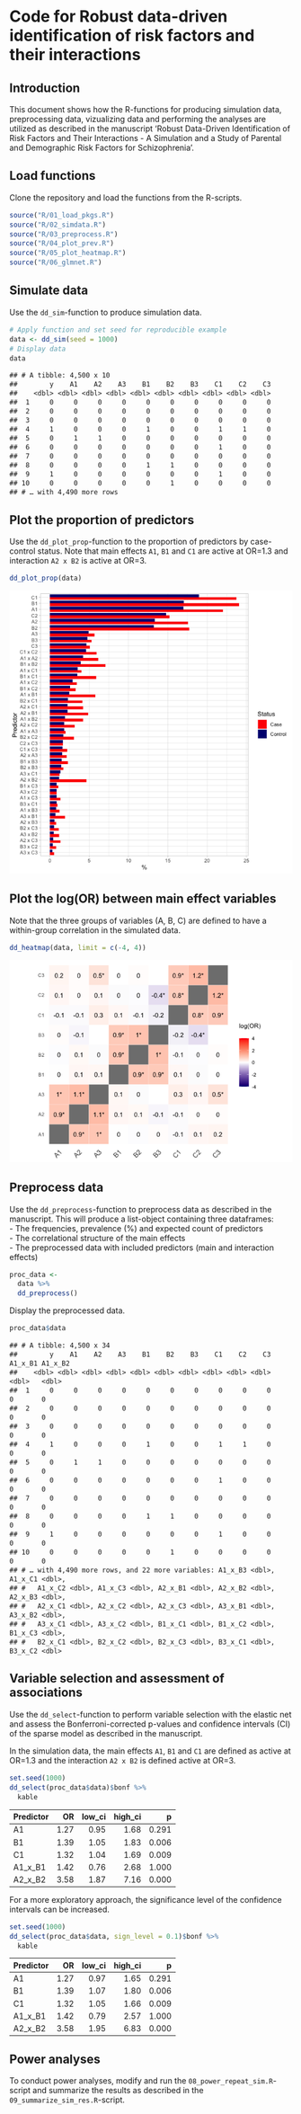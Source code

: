 Code for Robust data-driven identification of risk factors and their
interactions
================

## Introduction

This document shows how the R-functions for producing simulation data,
preprocessing data, vizualizing data and performing the analyses are
utilized as described in the manuscript ‘Robust Data-Driven
Identification of Risk Factors and Their Interactions - A Simulation and
a Study of Parental and Demographic Risk Factors for Schizophrenia’.

## Load functions

Clone the repository and load the functions from the R-scripts.

``` r
source("R/01_load_pkgs.R")
source("R/02_simdata.R")
source("R/03_preprocess.R")
source("R/04_plot_prev.R")
source("R/05_plot_heatmap.R")
source("R/06_glmnet.R")
```

## Simulate data

Use the `dd_sim`-function to produce simulation data.

``` r
# Apply function and set seed for reproducible example
data <- dd_sim(seed = 1000)
# Display data
data
```

    ## # A tibble: 4,500 x 10
    ##        y    A1    A2    A3    B1    B2    B3    C1    C2    C3
    ##    <dbl> <dbl> <dbl> <dbl> <dbl> <dbl> <dbl> <dbl> <dbl> <dbl>
    ##  1     0     0     0     0     0     0     0     0     0     0
    ##  2     0     0     0     0     0     0     0     0     0     0
    ##  3     0     0     0     0     0     0     0     0     0     0
    ##  4     1     0     0     0     1     0     0     1     1     0
    ##  5     0     1     1     0     0     0     0     0     0     0
    ##  6     0     0     0     0     0     0     0     1     0     0
    ##  7     0     0     0     0     0     0     0     0     0     0
    ##  8     0     0     0     0     1     1     0     0     0     0
    ##  9     1     0     0     0     0     0     0     1     0     0
    ## 10     0     0     0     0     0     1     0     0     0     0
    ## # … with 4,490 more rows

## Plot the proportion of predictors

Use the `dd_plot_prop`-function to the proportion of predictors by
case-control status. Note that main effects `A1`, `B1` and `C1` are
active at OR=1.3 and interaction `A2 x B2` is active at OR=3.

``` r
dd_plot_prop(data)
```

![](README_files/figure-gfm/chunk_03-1.png)<!-- -->

## Plot the log(OR) between main effect variables

Note that the three groups of variables (A, B, C) are defined to have a
within-group correlation in the simulated data.

``` r
dd_heatmap(data, limit = c(-4, 4))
```

![](README_files/figure-gfm/chunk_04-1.png)<!-- -->

## Preprocess data

Use the `dd_preprocess`-function to preprocess data as described in the
manuscript. This will produce a list-object containing three
dataframes:  
\- The frequencies, prevalence (%) and expected count of predictors  
\- The correlational structure of the main effects  
\- The preprocessed data with included predictors (main and interaction
effects)

``` r
proc_data <- 
  data %>% 
  dd_preprocess()
```

Display the preprocessed data.

``` r
proc_data$data
```

    ## # A tibble: 4,500 x 34
    ##        y    A1    A2    A3    B1    B2    B3    C1    C2    C3 A1_x_B1 A1_x_B2
    ##    <dbl> <dbl> <dbl> <dbl> <dbl> <dbl> <dbl> <dbl> <dbl> <dbl>   <dbl>   <dbl>
    ##  1     0     0     0     0     0     0     0     0     0     0       0       0
    ##  2     0     0     0     0     0     0     0     0     0     0       0       0
    ##  3     0     0     0     0     0     0     0     0     0     0       0       0
    ##  4     1     0     0     0     1     0     0     1     1     0       0       0
    ##  5     0     1     1     0     0     0     0     0     0     0       0       0
    ##  6     0     0     0     0     0     0     0     1     0     0       0       0
    ##  7     0     0     0     0     0     0     0     0     0     0       0       0
    ##  8     0     0     0     0     1     1     0     0     0     0       0       0
    ##  9     1     0     0     0     0     0     0     1     0     0       0       0
    ## 10     0     0     0     0     0     1     0     0     0     0       0       0
    ## # … with 4,490 more rows, and 22 more variables: A1_x_B3 <dbl>, A1_x_C1 <dbl>,
    ## #   A1_x_C2 <dbl>, A1_x_C3 <dbl>, A2_x_B1 <dbl>, A2_x_B2 <dbl>, A2_x_B3 <dbl>,
    ## #   A2_x_C1 <dbl>, A2_x_C2 <dbl>, A2_x_C3 <dbl>, A3_x_B1 <dbl>, A3_x_B2 <dbl>,
    ## #   A3_x_C1 <dbl>, A3_x_C2 <dbl>, B1_x_C1 <dbl>, B1_x_C2 <dbl>, B1_x_C3 <dbl>,
    ## #   B2_x_C1 <dbl>, B2_x_C2 <dbl>, B2_x_C3 <dbl>, B3_x_C1 <dbl>, B3_x_C2 <dbl>

## Variable selection and assessment of associations

Use the `dd_select`-function to perform variable selection with the
elastic net and assess the Bonferroni-corrected p-values and confidence
intervals (CI) of the sparse model as described in the manuscript.

In the simulation data, the main effects `A1`, `B1` and `C1` are defined
as active at OR=1.3 and the interaction `A2 x B2` is defined active at
OR=3.

``` r
set.seed(1000)
dd_select(proc_data$data)$bonf %>% 
  kable
```

| Predictor |   OR | low\_ci | high\_ci |     p |
| :-------- | ---: | ------: | -------: | ----: |
| A1        | 1.27 |    0.95 |     1.68 | 0.291 |
| B1        | 1.39 |    1.05 |     1.83 | 0.006 |
| C1        | 1.32 |    1.04 |     1.69 | 0.009 |
| A1\_x\_B1 | 1.42 |    0.76 |     2.68 | 1.000 |
| A2\_x\_B2 | 3.58 |    1.87 |     7.16 | 0.000 |

For a more exploratory approach, the significance level of the
confidence intervals can be increased.

``` r
set.seed(1000)
dd_select(proc_data$data, sign_level = 0.1)$bonf %>% 
  kable
```

| Predictor |   OR | low\_ci | high\_ci |     p |
| :-------- | ---: | ------: | -------: | ----: |
| A1        | 1.27 |    0.97 |     1.65 | 0.291 |
| B1        | 1.39 |    1.07 |     1.80 | 0.006 |
| C1        | 1.32 |    1.05 |     1.66 | 0.009 |
| A1\_x\_B1 | 1.42 |    0.79 |     2.57 | 1.000 |
| A2\_x\_B2 | 3.58 |    1.95 |     6.83 | 0.000 |

## Power analyses

To conduct power analyses, modify and run the
`08_power_repeat_sim.R`-script and summarize the results as described in
the `09_summarize_sim_res.R`-script.
